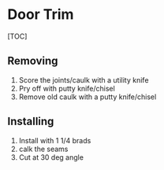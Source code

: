 
# Door Trim

[TOC]

## Removing
1. Score the joints/caulk with a utility knife
2. Pry off with putty knife/chisel
3. Remove old caulk with a putty knife/chisel
## Installing
1. Install with 1 1/4 brads
2. calk the seams
3. Cut at 30 deg angle
<!--stackedit_data:
eyJoaXN0b3J5IjpbMTkzMjg1MzA1NF19
-->